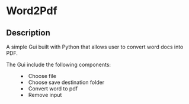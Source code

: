 # Word2Pdf

## Description
<p>
  A simple Gui built with Python that allows user to convert word docs into PDF.
</p>
<p>
  The Gui include the following components:
</p>
<dd>
  <li>Choose file</li>
  <li>Choose save destination folder</li>
  <li>Convert word to pdf</li>
  <li>Remove input</li>
</dd>

